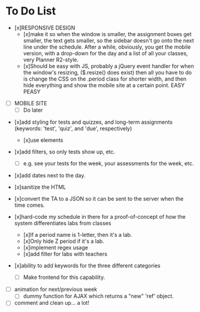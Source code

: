 To Do List
==========

- [x]RESPONSIVE DESIGN
	- [x]make it so when the window is smaller, the assignment boxes get smaller, the text gets smaller, so the sidebar doesn't go onto the next line under the schedule. After a while, obviously, you get the mobile version, with a drop-down for the day and a list of all your classes, very Planner R2-style.
	- [x]Should be easy with JS, probably a jQuery event handler for when the window's resizing, ($.resize() does exist) then all you have to do is change the CSS on the .period class for shorter width, and then hide everything and show the mobile site at a certain point. EASY PEASY

- [ ] MOBILE SITE
	- [ ] Do later

- [x]add styling for tests and quizzes, and long-term assignments (keywords: 'test', 'quiz', and 'due', respectively)
	- [x]use <span> elements
- [x]add filters, so only tests show up, etc.
	- [ ] e.g. see your tests for the week, your assessments for the week, etc.

- [x]add dates next to the day.

- [x]sanitize the HTML
- [x]convert the TA to a JSON so it can be sent to the server when the time comes.


- [x]hard-code my schedule in there for a proof-of-concept of how the system differentiates labs from classes
	- [x]If a period name is 1-letter, then it's a lab.
	- [x]Only hide Z period if it's a lab.
	- [x]implement regex usage
	- [x]add filter for labs with teachers
- [x]ability to add keywords for the three different categories
	- [ ] Make frontend for this capability.

- [ ] animation for next/previous week
	- [ ] dummy function for AJAX which returns a "new" 'ref' object.

- [ ] comment and clean up… a lot!
